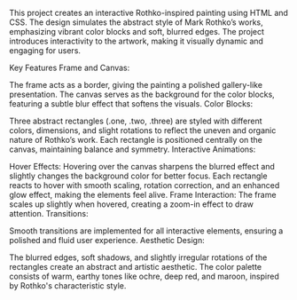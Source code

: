 This project creates an interactive Rothko-inspired painting using HTML and CSS. The design simulates the abstract style of Mark Rothko’s works, emphasizing vibrant color blocks and soft, blurred edges. The project introduces interactivity to the artwork, making it visually dynamic and engaging for users.

Key Features
Frame and Canvas:

The frame acts as a border, giving the painting a polished gallery-like presentation.
The canvas serves as the background for the color blocks, featuring a subtle blur effect that softens the visuals.
Color Blocks:

Three abstract rectangles (.one, .two, .three) are styled with different colors, dimensions, and slight rotations to reflect the uneven and organic nature of Rothko’s work.
Each rectangle is positioned centrally on the canvas, maintaining balance and symmetry.
Interactive Animations:

Hover Effects:
Hovering over the canvas sharpens the blurred effect and slightly changes the background color for better focus.
Each rectangle reacts to hover with smooth scaling, rotation correction, and an enhanced glow effect, making the elements feel alive.
Frame Interaction:
The frame scales up slightly when hovered, creating a zoom-in effect to draw attention.
Transitions:

Smooth transitions are implemented for all interactive elements, ensuring a polished and fluid user experience.
Aesthetic Design:

The blurred edges, soft shadows, and slightly irregular rotations of the rectangles create an abstract and artistic aesthetic.
The color palette consists of warm, earthy tones like ochre, deep red, and maroon, inspired by Rothko's characteristic style.

